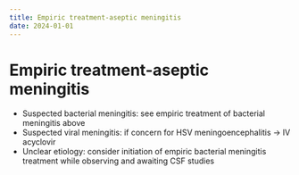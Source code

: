 ```yaml
---
title: Empiric treatment-aseptic meningitis
date: 2024-01-01
---
```

# Empiric treatment-aseptic meningitis

- Suspected bacterial meningitis: see empiric treatment of bacterial meningitis above
- Suspected viral meningitis: if concern for HSV meningoencephalitis → IV acyclovir
- Unclear etiology: consider initiation of empiric bacterial meningitis treatment while observing and awaiting CSF studies
